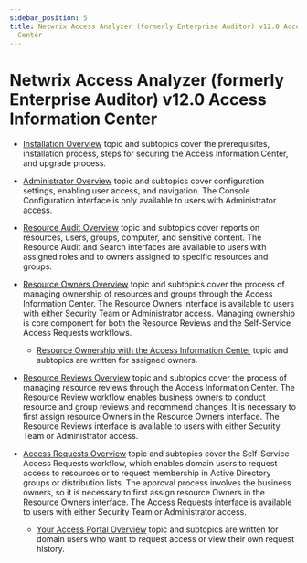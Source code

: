 ```yaml
---
sidebar_position: 5
title: Netwrix Access Analyzer (formerly Enterprise Auditor) v12.0 Access Information
  Center
---
```


# Netwrix Access Analyzer (formerly Enterprise Auditor) v12.0 Access Information Center

* [Installation Overview](Installation/Overview "Installation Overview") topic and subtopics cover the prerequisites, installation process, steps for securing the Access Information Center, and upgrade process.
* [Administrator Overview](Admin/Overview "Administrator Overview") topic and subtopics cover configuration settings, enabling user access, and navigation. The Console Configuration interface is only available to users with Administrator access.
* [Resource Audit Overview](ResourceAudit/Overview "Resource Audit Overview") topic and subtopics cover reports on resources, users, groups, computer, and sensitive content. The Resource Audit and Search interfaces are available to users with assigned roles and to owners assigned to specific resources and groups.
* [Resource Owners Overview](ResourceOwners/Overview "Resource Owners Overview") topic and subtopics cover the process of managing ownership of resources and groups through the Access Information Center. The Resource Owners interface is available to users with either Security Team or Administrator access. Managing ownership is core component for both the Resource Reviews and the Self-Service Access Requests workflows.

  * [Resource Ownership with the Access Information Center](ResourceOwners/OwnerOverview "Resource Ownership with the Access Information Center") topic and subtopics are written for assigned owners.
* [Resource Reviews Overview](ResourceReviews/Overview "Resource Reviews Overview") topic and subtopics cover the process of managing resource reviews through the Access Information Center. The Resource Review workflow enables business owners to conduct resource and group reviews and recommend changes. It is necessary to first assign resource Owners in the Resource Owners interface. The Resource Reviews interface is available to users with either Security Team or Administrator access.
* [Access Requests Overview](AccessRequests/Overview "Access Requests Overview") topic and subtopics cover the Self-Service Access Requests workflow, which enables domain users to request access to resources or to request membership in Active Directory groups or distribution lists. The approval process involves the business owners, so it is necessary to first assign resource Owners in the Resource Owners interface. The Access Requests interface is available to users with either Security Team or Administrator access.

  * [Your Access Portal Overview](AccessRequests/YourAccessPortal/Overview "Your Access Portal Overview") topic and subtopics are written for domain users who want to request access or view their own request history.